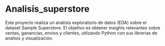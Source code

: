 # Analisis_superstore
Este proyecto realiza un análisis exploratorio de datos (EDA) sobre el dataset Sample Superstore. El objetivo es obtener insights relevantes sobre ventas, ganancias, envios y clientes, utilzando Python con sus librerias de analisis y visualización. 

